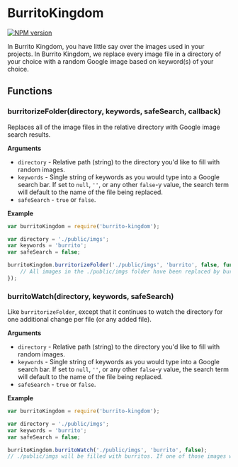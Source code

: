 # BurritoKingdom

[![NPM version](http://img.shields.io/npm/v/burrito-kingdom.svg)](https://www.npmjs.org/package/burrito-kingdom)

In Burrito Kingdom, you have little say over the images used in your projects. In Burrito Kingdom, we replace every image file in a directory of your choice with a random Google image based on keyword(s) of your choice.

## Functions
### burritorizeFolder(directory, keywords, safeSearch, callback)

Replaces all of the image files in the relative directory with Google image search results.

__Arguments__

* `directory` - Relative path (string) to the directory you'd like to fill with random images.
* `keywords` - Single string of keywords as you would type into a Google search bar. If set to `null`, `''`, or any other `false`-y value, the search term will default to the name of the file being replaced.
* `safeSearch` - `true` or `false`.

__Example__

```js
var burritoKingdom = require('burrito-kingdom');

var directory = './public/imgs';
var keywords = 'burrito';
var safeSearch = false;

burritoKingdom.burritorizeFolder('./public/imgs', 'burrito', false, function(){
	// All images in the ./public/imgs folder have been replaced by burritos!
});

```

### burritoWatch(directory, keywords, safeSearch)

Like `burritorizeFolder`, except that it continues to watch the directory for one additional change per file (or any added file).

__Arguments__

* `directory` - Relative path (string) to the directory you'd like to fill with random images.
* `keywords` - Single string of keywords as you would type into a Google search bar. If set to `null`, `''`, or any other `false`-y value, the search term will default to the name of the file being replaced.
* `safeSearch` - `true` or `false`.

__Example__

```js
var burritoKingdom = require('burrito-kingdom');

var directory = './public/imgs';
var keywords = 'burrito';
var safeSearch = false;

burritoKingdom.burritoWatch('./public/imgs', 'burrito', false);
// ./public/imgs will be filled with burritos. If one of those images was changed to something else, it will turn it back into a burrito picture (up to once per file). It will also replace any image added to that folder (while running) with a burrito.

```